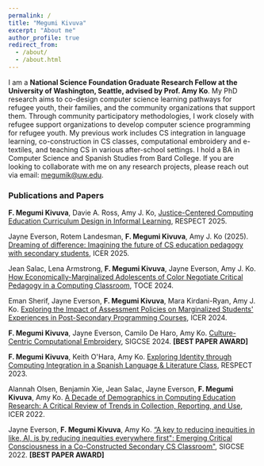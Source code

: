 ```yaml
---
permalink: /
title: "Megumi Kivuva"
excerpt: "About me"
author_profile: true
redirect_from: 
  - /about/
  - /about.html
---
```



I am a **National Science Foundation Graduate Research Fellow at the University of Washington, Seattle, advised by Prof. Amy Ko**. My PhD research aims to co-design computer science learning pathways for refugee youth, their families, and the community organizations that support them. Through community participatory methodologies, I work closely with refugee support organizations to develop computer science programming for refugee youth. My previous work includes CS integration in language learning, co-construction in CS classes, computational embroidery and e-textiles, and teaching CS in various after-school settings. I hold a BA in Computer Science and Spanish Studies from Bard College. If you are looking to collaborate with me on any research projects, please reach out via email: megumik@uw.edu. 

### Publications and Papers

**F. Megumi Kivuva**, Davie A. Ross, Amy J. Ko, [Justice-Centered Computing Education Curriculum Design in Informal Learning](https://doi-org.offcampus.lib.washington.edu/10.1145/3704637.3734779), RESPECT 2025. 

Jayne Everson, Rotem Landesman, **F. Megumi Kivuva**, Amy J. Ko (2025). [Dreaming of difference: Imagining the future of CS education pedagogy with secondary students](https://doi.org/10.1145/3702652.3744203), ICER 2025. 

Jean Salac, Lena Armstrong, **F. Megumi Kivuva**, Jayne Everson, Amy J. Ko. [How Economically-Marginalized Adolescents of Color Negotiate
Critical Pedagogy in a Computing Classroom](https://dl.acm.org/doi/pdf/10.1145/3702330), TOCE 2024. 

Eman Sherif, Jayne Everson, **F. Megumi Kivuva**, Mara Kirdani-Ryan, Amy J. Ko. [Exploring the Impact of Assessment Policies on Marginalized Students' Experiences in Post-Secondary Programming Courses](https://dl.acm.org/doi/10.1145/3632620.3671100), ICER 2024.

**F. Megumi Kivuva**, Jayne Everson, Camilo De Haro, Amy Ko. [Culture-Centric Computational Embroidery](https://faculty.washington.edu/ajko/papers/Everson2024ComputationalEmbroidery.pdf), SIGCSE 2024. **[BEST PAPER AWARD]** 

**F. Megumi Kivuva**, Keith O'Hara, Amy Ko. [Exploring Identity through Computing Integration in a Spanish Language & Literature Class](https://faculty.washington.edu/ajko/papers/Kivuva2023SpanishLiterature.pdf), RESPECT 2023. 

Alannah Olsen, Benjamin Xie, Jean Salac, Jayne Everson, **F. Megumi Kivuva**, Amy Ko. [A Decade of Demographics in Computing Education Research: A Critical Review of Trends in Collection, Reporting, and Use](https://doi.org/10.1145/3501385.3543967), ICER 2022. 

Jayne Everson, **F. Megumi Kivuva**, Amy Ko. [“A key to reducing inequities in like, AI, is by reducing inequities everywhere first": Emerging Critical Consciousness in a Co-Constructed Secondary CS Classroom"](https://doi.org/10.1145/3478431.3499395),  SIGCSE 2022. **[BEST PAPER AWARD]** 


